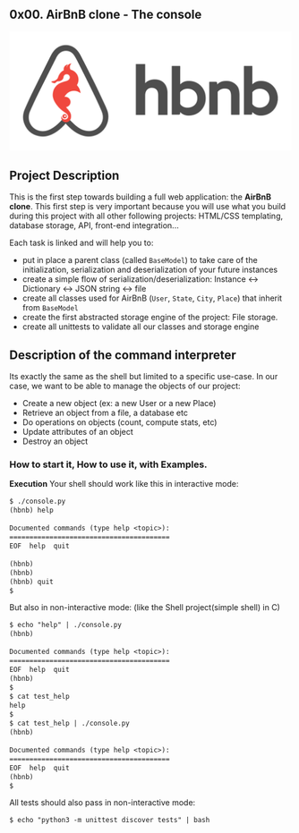 ##  0x00. AirBnB clone - The console 

![Air_01](https://github.com/Okinbird/Okinbird/blob/master/images/Air_01.png)


## Project Description

This is the first step towards building a full web application: the **AirBnB clone**. This first step is very important because you will use what you build during this project with all other following projects: HTML/CSS templating, database storage, API, front-end integration...

Each task is linked and will help you to:

*  put in place a parent class (called `BaseModel`) to take care of the initialization, serialization and deserialization of your future instances
*  create a simple flow of serialization/deserialization: Instance <-> Dictionary <-> JSON string <-> file
*  create all classes used for AirBnB (`User`, `State`, `City`, `Place`) that inherit from `BaseModel`
*  create the first abstracted storage engine of the project: File storage.
*  create all unittests to validate all our classes and storage engine

## Description of the command interpreter

Its exactly the same as the shell but limited to a specific use-case. In our case, we want to be able to manage the objects of our project:

*  Create a new object (ex: a new User or a new Place)
*  Retrieve an object from a file, a database etc
*  Do operations on objects (count, compute stats, etc)
*  Update attributes of an object
*  Destroy an object

### How to start it, How to use it, with Examples.

**Execution**
Your shell should work like this in interactive mode:

```
$ ./console.py
(hbnb) help

Documented commands (type help <topic>):
========================================
EOF  help  quit

(hbnb)
(hbnb)
(hbnb) quit
$
```

But also in non-interactive mode: (like the Shell project(simple shell) in C)

```
$ echo "help" | ./console.py
(hbnb)

Documented commands (type help <topic>):
========================================
EOF  help  quit
(hbnb)
$
$ cat test_help
help
$
$ cat test_help | ./console.py
(hbnb)

Documented commands (type help <topic>):
========================================
EOF  help  quit
(hbnb)
$
```

All tests should also pass in non-interactive mode:
```
$ echo "python3 -m unittest discover tests" | bash
```
